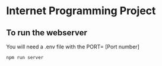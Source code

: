 # Internet Programming Project


## To run the webserver
You will need a .env file with the PORT= [Port number]
```
npm run server
```

